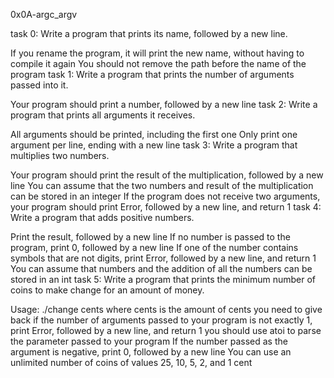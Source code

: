 0x0A-argc_argv

task 0:
Write a program that prints its name, followed by a new line.

If you rename the program, it will print the new name, without having to compile it again
You should not remove the path before the name of the program
task 1:
Write a program that prints the number of arguments passed into it.

Your program should print a number, followed by a new line
task 2:
Write a program that prints all arguments it receives.

All arguments should be printed, including the first one
Only print one argument per line, ending with a new line
task 3:
Write a program that multiplies two numbers.

Your program should print the result of the multiplication, followed by a new line
You can assume that the two numbers and result of the multiplication can be stored in an integer
If the program does not receive two arguments, your program should print Error, followed by a new line, and return 1
task 4:
Write a program that adds positive numbers.

Print the result, followed by a new line
If no number is passed to the program, print 0, followed by a new line
If one of the number contains symbols that are not digits, print Error, followed by a new line, and return 1
You can assume that numbers and the addition of all the numbers can be stored in an int
task 5:
Write a program that prints the minimum number of coins to make change for an amount of money.

Usage: ./change cents
where cents is the amount of cents you need to give back
if the number of arguments passed to your program is not exactly 1, print Error, followed by a new line, and return 1
you should use atoi to parse the parameter passed to your program
If the number passed as the argument is negative, print 0, followed by a new line
You can use an unlimited number of coins of values 25, 10, 5, 2, and 1 cent
